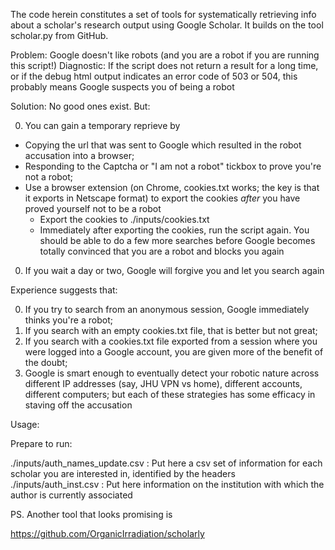 The code herein constitutes a set of tools for systematically retrieving info about a scholar's research output using Google Scholar. It builds on the tool scholar.py from GitHub.

Problem:    Google doesn't like robots (and you are a robot if you are running this script!)
Diagnostic: If the script does not return a result for a long time, or if the debug html output indicates an error code of 503 or 504, this probably means Google suspects you of being a robot

Solution: No good ones exist. But:

0. You can gain a temporary reprieve by

* Copying the url that was sent to Google which resulted in the robot accusation into a browser;
* Responding to the Captcha or "I am not a robot" tickbox to prove you're not a robot;
* Use a browser extension (on Chrome, cookies.txt works; the key is that it exports in Netscape format) to export the cookies *after* you have proved yourself not to be a robot
    * Export the cookies to ./inputs/cookies.txt
	* Immediately after exporting the cookies, run the script again.  You should be able to do a few more searches before Google becomes totally convinced that you are a robot and blocks you again

0. If you wait a day or two, Google will forgive you and let you search again

Experience suggests that:

0. If you try to search from an anonymous session, Google immediately thinks you're a robot;
0. If you search with an empty cookies.txt file, that is better but not great;
0. If you search with a cookies.txt file exported from a session where you were logged into a Google account, you are given more of the benefit of the doubt;
0. Google is smart enough to eventually detect your robotic nature across different IP addresses (say, JHU VPN vs home), different accounts, different computers; but each of these
strategies has some efficacy in staving off the accusation

Usage:

Prepare to run:

./inputs/auth_names_update.csv : Put here a csv set of information for each scholar you are interested in, identified by the headers
./inputs/auth_inst.csv         : Put here information on the institution with which the author is currently associated


PS.  Another tool that looks promising is 

https://github.com/OrganicIrradiation/scholarly


